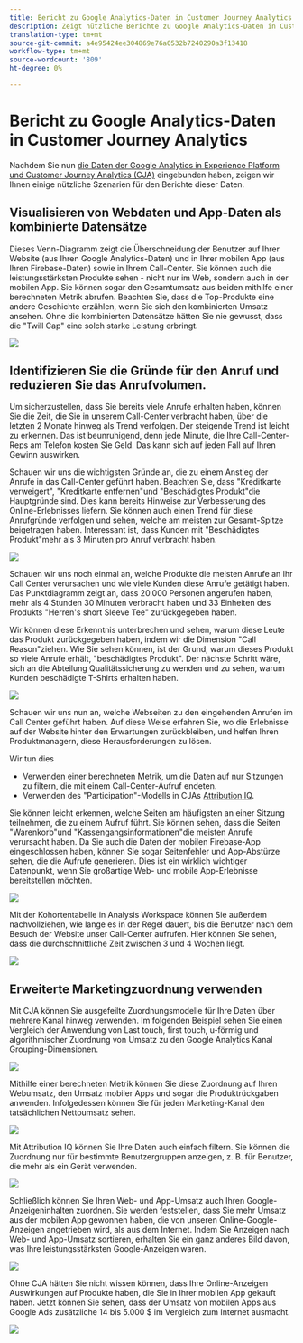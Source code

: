 ```yaml
---
title: Bericht zu Google Analytics-Daten in Customer Journey Analytics
description: Zeigt nützliche Berichte zu Google Analytics-Daten in Customer Journey Analytics an
translation-type: tm+mt
source-git-commit: a4e95424ee304869e76a0532b7240290a3f13418
workflow-type: tm+mt
source-wordcount: '809'
ht-degree: 0%

---
```



# Bericht zu Google Analytics-Daten in Customer Journey Analytics

Nachdem Sie nun [die Daten der Google Analytics in Experience Platform und Customer Journey Analytics (CJA)](/help/use-cases/ga-to-cja.md) eingebunden haben, zeigen wir Ihnen einige nützliche Szenarien für den Berichte dieser Daten.

## Visualisieren von Webdaten und App-Daten als kombinierte Datensätze

Dieses Venn-Diagramm zeigt die Überschneidung der Benutzer auf Ihrer Website (aus Ihren Google Analytics-Daten) und in Ihrer mobilen App (aus Ihren Firebase-Daten) sowie in Ihrem Call-Center. Sie können auch die leistungsstärksten Produkte sehen - nicht nur im Web, sondern auch in der mobilen App. Sie können sogar den Gesamtumsatz aus beiden mithilfe einer berechneten Metrik abrufen. Beachten Sie, dass die Top-Produkte eine andere Geschichte erzählen, wenn Sie sich den kombinierten Umsatz ansehen. Ohne die kombinierten Datensätze hätten Sie nie gewusst, dass die &quot;Twill Cap&quot; eine solch starke Leistung erbringt.

![](assets/combined-datasets.png)

## Identifizieren Sie die Gründe für den Anruf und reduzieren Sie das Anrufvolumen.

Um sicherzustellen, dass Sie bereits viele Anrufe erhalten haben, können Sie die Zeit, die Sie in unserem Call-Center verbracht haben, über die letzten 2 Monate hinweg als Trend verfolgen. Der steigende Trend ist leicht zu erkennen. Das ist beunruhigend, denn jede Minute, die Ihre Call-Center-Reps am Telefon kosten Sie Geld. Das kann sich auf jeden Fall auf Ihren Gewinn auswirken.

Schauen wir uns die wichtigsten Gründe an, die zu einem Anstieg der Anrufe in das Call-Center geführt haben. Beachten Sie, dass &quot;Kreditkarte verweigert&quot;, &quot;Kreditkarte entfernen&quot;und &quot;Beschädigtes Produkt&quot;die Hauptgründe sind. Dies kann bereits Hinweise zur Verbesserung des Online-Erlebnisses liefern. Sie können auch einen Trend für diese Anrufgründe verfolgen und sehen, welche am meisten zur Gesamt-Spitze beigetragen haben. Interessant ist, dass Kunden mit &quot;Beschädigtes Produkt&quot;mehr als 3 Minuten pro Anruf verbracht haben.

![](assets/call-volume.png)

Schauen wir uns noch einmal an, welche Produkte die meisten Anrufe an Ihr Call Center verursachen und wie viele Kunden diese Anrufe getätigt haben. Das Punktdiagramm zeigt an, dass 20.000 Personen angerufen haben, mehr als 4 Stunden 30 Minuten verbracht haben und 33 Einheiten des Produkts &quot;Herren&#39;s short Sleeve Tee&quot; zurückgegeben haben.

Wir können diese Erkenntnis unterbrechen und sehen, warum diese Leute das Produkt zurückgegeben haben, indem wir die Dimension &quot;Call Reason&quot;ziehen. Wie Sie sehen können, ist der Grund, warum dieses Produkt so viele Anrufe erhält, &quot;beschädigtes Produkt&quot;. Der nächste Schritt wäre, sich an die Abteilung Qualitätssicherung zu wenden und zu sehen, warum Kunden beschädigte T-Shirts erhalten haben.

![](assets/call-reason.png)

Schauen wir uns nun an, welche Webseiten zu den eingehenden Anrufen im Call Center geführt haben. Auf diese Weise erfahren Sie, wo die Erlebnisse auf der Website hinter den Erwartungen zurückbleiben, und helfen Ihren Produktmanagern, diese Herausforderungen zu lösen.

Wir tun dies

* Verwenden einer berechneten Metrik, um die Daten auf nur Sitzungen zu filtern, die mit einem Call-Center-Aufruf endeten.
* Verwenden des &quot;Participation&quot;-Modells in CJAs [Attribution IQ](https://experienceleague.adobe.com/docs/analytics-platform/using/cja-workspace/attribution/models.html?lang=en#cja-workspace).

Sie können leicht erkennen, welche Seiten am häufigsten an einer Sitzung teilnehmen, die zu einem Aufruf führt. Sie können sehen, dass die Seiten &quot;Warenkorb&quot;und &quot;Kassengangsinformationen&quot;die meisten Anrufe verursacht haben. Da Sie auch die Daten der mobilen Firebase-App eingeschlossen haben, können Sie sogar Seitenfehler und App-Abstürze sehen, die die Aufrufe generieren. Dies ist ein wirklich wichtiger Datenpunkt, wenn Sie großartige Web- und mobile App-Erlebnisse bereitstellen möchten.

![](assets/contributing-pages.png)

Mit der Kohortentabelle in Analysis Workspace können Sie außerdem nachvollziehen, wie lange es in der Regel dauert, bis die Benutzer nach dem Besuch der Website unser Call-Center aufrufen. Hier können Sie sehen, dass die durchschnittliche Zeit zwischen 3 und 4 Wochen liegt.

![](assets/cohort.png)

## Erweiterte Marketingzuordnung verwenden

Mit CJA können Sie ausgefeilte Zuordnungsmodelle für Ihre Daten über mehrere Kanal hinweg verwenden. Im folgenden Beispiel sehen Sie einen Vergleich der Anwendung von Last touch, first touch, u-förmig und algorithmischer Zuordnung von Umsatz zu den Google Analytics Kanal Grouping-Dimensionen.

![](assets/mktg-attribution.png)

Mithilfe einer berechneten Metrik können Sie diese Zuordnung auf Ihren Webumsatz, den Umsatz mobiler Apps und sogar die Produktrückgaben anwenden. Infolgedessen können Sie für jeden Marketing-Kanal den tatsächlichen Nettoumsatz sehen.

![](assets/calc-metric.png)

Mit Attribution IQ können Sie Ihre Daten auch einfach filtern. Sie können die Zuordnung nur für bestimmte Benutzergruppen anzeigen, z. B. für Benutzer, die mehr als ein Gerät verwenden.

![](assets/filter.png)

Schließlich können Sie Ihren Web- und App-Umsatz auch Ihren Google-Anzeigeninhalten zuordnen. Sie werden feststellen, dass Sie mehr Umsatz aus der mobilen App gewonnen haben, die von unseren Online-Google-Anzeigen angetrieben wird, als aus dem Internet. Indem Sie Anzeigen nach Web- und App-Umsatz sortieren, erhalten Sie ein ganz anderes Bild davon, was Ihre leistungsstärksten Google-Anzeigen waren.

![](assets/google-ad.png)

Ohne CJA hätten Sie nicht wissen können, dass Ihre Online-Anzeigen Auswirkungen auf Produkte haben, die Sie in Ihrer mobilen App gekauft haben. Jetzt können Sie sehen, dass der Umsatz von mobilen Apps aus Google Ads zusätzliche 14 bis 5.000 $ im Vergleich zum Internet ausmacht.

![](assets/google-ad2.png)